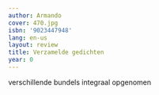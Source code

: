 ```yaml
---
author: Armando
cover: 470.jpg
isbn: '9023447948'
lang: en-us
layout: review
title: Verzamelde gedichten
year: 0
---
```

verschillende bundels integraal opgenomen
